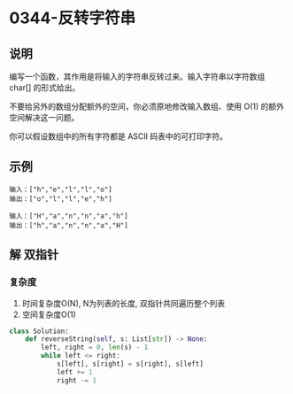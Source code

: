 # 0344-反转字符串

## 说明
编写一个函数，其作用是将输入的字符串反转过来。输入字符串以字符数组 char[] 的形式给出。

不要给另外的数组分配额外的空间，你必须原地修改输入数组、使用 O(1) 的额外空间解决这一问题。

你可以假设数组中的所有字符都是 ASCII 码表中的可打印字符。

## 示例
```
输入：["h","e","l","l","o"]
输出：["o","l","l","e","h"]

输入：["H","a","n","n","a","h"]
输出：["h","a","n","n","a","H"]
```

## 解 双指针

### 复杂度
1. 时间复杂度O(N), N为列表的长度, 双指针共同遍历整个列表
2. 空间复杂度O(1)

```python
class Solution:
    def reverseString(self, s: List[str]) -> None:
        left, right = 0, len(s) - 1
        while left <= right:
            s[left], s[right] = s[right], s[left]
            left += 1
            right -= 1
```